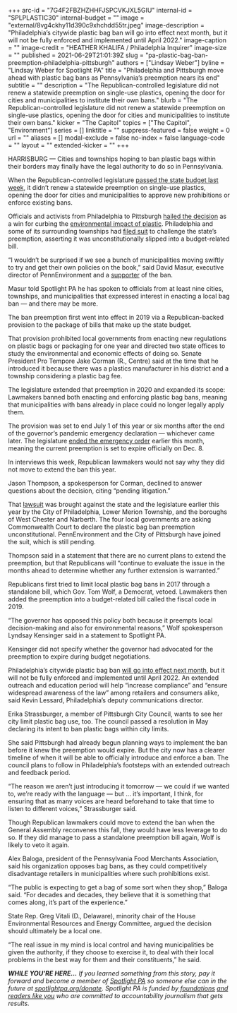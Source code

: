 +++
arc-id = "7G4F2FBZHZHHFJSPCVKJXL5GIU"
internal-id = "SPLPLASTIC30"
internal-budget = ""
image = "external/8vg4ckhy11d390c9xhchdd55tr.jpeg"
image-description = "Philadelphia’s citywide plastic bag ban will go into effect next month, but it will not be fully enforced and implemented until April 2022."
image-caption = ""
image-credit = "HEATHER KHALIFA / Philadelphia Inquirer"
image-size = ""
published = 2021-06-29T21:01:39Z
slug = "pa-plastic-bag-ban-preemption-philadelphia-pittsburgh"
authors = ["Lindsay Weber"]
byline = "Lindsay Weber for Spotlight PA"
title = "Philadelphia and Pittsburgh move ahead with plastic bag bans as Pennsylvania’s preemption nears its end"
subtitle = ""
description = "The Republican-controlled legislature did not renew a statewide preemption on single-use plastics, opening the door for cities and municipalities to institute their own bans."
blurb = "The Republican-controlled legislature did not renew a statewide preemption on single-use plastics, opening the door for cities and municipalities to institute their own bans."
kicker = "The Capitol"
topics = ["The Capitol", "Environment"]
series = []
linktitle = ""
suppress-featured = false
weight = 0
url = ""
aliases = []
modal-exclude = false
no-index = false
language-code = ""
layout = ""
extended-kicker = ""
+++

HARRISBURG — Cities and townships hoping to ban plastic bags within their borders may finally have the legal authority to do so in Pennsylvania.

When the Republican-controlled legislature <a href="https://www.spotlightpa.org/news/2021/06/pa-40-billion-budget-2021-poorest-school-districts-federal-relief-money/">passed the state budget last week</a>, it didn’t renew a statewide preemption on single-use plastics, opening the door for cities and municipalities to approve new prohibitions or enforce existing bans.

Officials and activists from Philadelphia to Pittsburgh <a href="https://pennenvironment.org/news/pae/end-sight-pas-statewide-preemption-local-single-use-plastic-laws">hailed the decision</a> as a win for curbing the <a href="https://www.nrdc.org/stories/single-use-plastics-101">environmental impact of plastic</a>. Philadelphia and some of its surrounding townships had <a href="https://www.inquirer.com/politics/philadelphia/philadelphia-plastic-bag-ban-pennsylvania-lawsuit-20210303.html">filed suit</a> to challenge the state’s preemption, asserting it was unconstitutionally slipped into a budget-related bill.

<script src="https://www.spotlightpa.org/embed.js" async></script><div data-spl-embed-version="1" data-spl-src="https://www.spotlightpa.org/embeds/newsletter/"></div>

“I wouldn’t be surprised if we see a bunch of municipalities moving swiftly to try and get their own policies on the book,” said David Masur, executive director of PennEnvironment and a <a href="https://pennenvironment.org/news/pae/end-sight-pas-statewide-preemption-local-single-use-plastic-laws">supporter</a> of the ban.

Masur told Spotlight PA he has spoken to officials from at least nine cities, townships, and municipalities that expressed interest in enacting a local bag ban — and there may be more.

The ban preemption first went into effect in 2019 via a Republican-backed provision to the package of bills that make up the state budget.

That provision prohibited local governments from enacting new regulations on plastic bags or packaging for one year and directed two state offices to study the environmental and economic effects of doing so. Senate President Pro Tempore Jake Corman (R., Centre) said at the time that he introduced it because there was a plastics manufacturer in his district and a township considering a plastic bag fee.

The legislature extended that preemption in 2020 and expanded its scope: Lawmakers banned both enacting and enforcing plastic bag bans, meaning that municipalities with bans already in place could no longer legally apply them.

The provision was set to end July 1 of this year or six months after the end of the governor’s pandemic emergency declaration — whichever came later. The legislature <a href="https://www.spotlightpa.org/news/2021/06/pa-coronavirus-disaster-declaration-terminated-legislature/">ended the emergency order</a> earlier this month, meaning the current preemption is set to expire officially on Dec. 8.

In interviews this week, Republican lawmakers would not say why they did not move to extend the ban this year.

Jason Thompson, a spokesperson for Corman, declined to answer questions about the decision, citing “pending litigation.”

That <a href="https://pennenvironment.org/sites/environment/files/resources/Petition%20for%20Review%20FINAL.pdf">lawsuit</a> was brought against the state and the legislature earlier this year by the City of Philadelphia, Lower Merion Township, and the boroughs of West Chester and Narberth. The four local governments are asking Commonwealth Court to declare the plastic bag ban preemption unconstitutional. PennEnvironment and the City of Pittsburgh have joined the suit, which is still pending.

Thompson said in a statement that there are no current plans to extend the preemption, but that Republicans will “continue to evaluate the issue in the months ahead to determine whether any further extension is warranted.”

Republicans first tried to limit local plastic bag bans in 2017 through a standalone bill, which Gov. Tom Wolf, a Democrat, vetoed. Lawmakers then added the preemption into a budget-related bill called the fiscal code in 2019.

“The governor has opposed this policy both because it preempts local decision-making and also for environmental reasons,” Wolf spokesperson Lyndsay Kensinger said in a statement to Spotlight PA.

Kensinger did not specify whether the governor had advocated for the preemption to expire during budget negotiations.

Philadelphia’s citywide plastic bag ban <a href="https://www.inquirer.com/news/philadelphia/philadelphia-plastic-bag-ban-date-20210623.html">will go into effect next month</a>, but it will not be fully enforced and implemented until April 2022. An extended outreach and education period will help “increase compliance” and “ensure widespread awareness of the law” among retailers and consumers alike, said Kevin Lessard, Philadelphia’s deputy communications director.

Erika Strassburger, a member of Pittsburgh City Council, wants to see her city limit plastic bag use, too. The council passed a resolution in May declaring its intent to ban plastic bags within city limits.

She said Pittsburgh had already begun planning ways to implement the ban before it knew the preemption would expire. But the city now has a clearer timeline of when it will be able to officially introduce and enforce a ban. The council plans to follow in Philadelphia’s footsteps with an extended outreach and feedback period.

<script src="https://www.spotlightpa.org/embed.js" async></script><div data-spl-embed-version="1" data-spl-src="https://www.spotlightpa.org/embeds/donate/?teaser_text=If%20you%20learned%20something%20from%20this%20report%2C%20pay%20it%20forward%20and%20become%20a%20member%20of%20Spotlight%20PA%20so%20someone%20else%20can%20in%20the%20future."></div>

“The reason we aren’t just introducing it tomorrow — we could if we wanted to, we’re ready with the language — but ... it’s important, I think, for ensuring that as many voices are heard beforehand to take that time to listen to different voices,” Strassburger said.

Though Republican lawmakers could move to extend the ban when the General Assembly reconvenes this fall, they would have less leverage to do so. If they did manage to pass a standalone preemption bill again, Wolf is likely to veto it again.

Alex Baloga, president of the Pennsylvania Food Merchants Association, said his organization opposes bag bans, as they could competitively disadvantage retailers in municipalities where such prohibitions exist.

“The public is expecting to get a bag of some sort when they shop,” Baloga said. “For decades and decades, they believe that it is something that comes along, it’s part of the experience.”

State Rep. Greg Vitali (D., Delaware), minority chair of the House Environmental Resources and Energy Committee, argued the decision should ultimately be a local one.

“The real issue in my mind is local control and having municipalities be given the authority, if they choose to exercise it, to deal with their local problems in the best way for them and their constituents,” he said.

<i><b>WHILE YOU’RE HERE...</b></i><i> If you learned something from this story, pay it forward and become a member of </i><a href="https://www.spotlightpa.org/"><i>Spotlight PA</i></a><i> so someone else can in the future at </i><a href="http://spotlightpa.org/donate"><i>spotlightpa.org/donate</i></a><i>. Spotlight PA is funded by</i><a href="https://www.spotlightpa.org/support"><i> foundations</i></a><i> </i><a href="https://www.spotlightpa.org/support"><i>and readers like you</i></a><i> who are committed to accountability journalism that gets results.</i>
